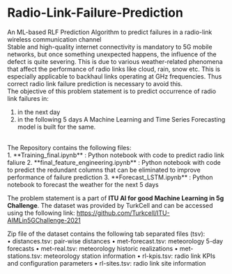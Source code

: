 # Radio-Link-Failure-Prediction
An ML-based RLF Prediction Algorithm to predict failures in a radio-link wireless communication channel<br/>
Stable and high-quality internet connectivity is mandatory to 5G mobile networks, but once something unexpected happens, the influence of the defect is quite severing. This is due to various weather-related phenomena that affect the performance of radio links like cloud, rain, snow etc. This is especially applicable to backhaul links operating at GHz frequencies. Thus correct radio link failure prediction is necessary to avoid this.
<br/>
The objective of this problem statement is to predict occurrence of radio link failures in:
1. in the next day
2. in the following 5 days
A Machine Learning and Time Series Forecasting model is built for the same.
<br/>
The Repository contains the following files:<br/>
1. **Training_final.ipynb** : Python notebook with code to predict radio link faliure
2. **final_feature_engineering.ipynb** : Python notebook with code to predict the redundant columns that can be eliminated to improve performance of failure prediction
3. **Forecast_LSTM.ipynb** : Python notebook to forecast the weather for the next 5 days

The problem statement is a part of **ITU AI for good Machine Learning in 5g Challenge**. The dataset was provided by TurkCell and can be accessed using the following link: https://github.com/Turkcell/ITU-AIMLin5GChallenge-2021 <br/>

Zip file of the dataset contains the following tab separated files (tsv):<br/>
• distances.tsv: pair-wise distances
• met-forecast.tsv: meteorology 5-day forecasts
• met-real.tsv: meteorology historic realizations
• met-stations.tsv: meteorology station information
• rl-kpis.tsv: radio link KPIs and configuration parameters
• rl-sites.tsv: radio link site information
